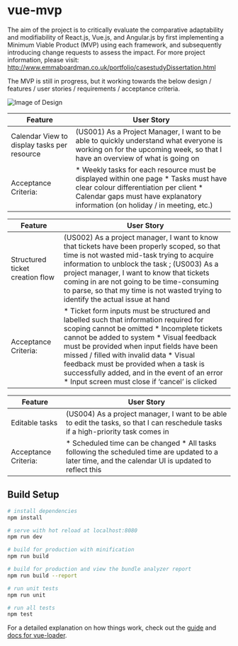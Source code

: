 # vue-mvp

The aim of the project is to critically evaluate the comparative adaptability and modifiability of React.js, Vue.js, and Angular.js by first implementing a Minimum Viable Product (MVP) using each framework, and subsequently introducing change requests to assess the impact. For more project information, please visit: http://www.emmaboardman.co.uk/portfolio/casestudyDissertation.html 

The MVP is still in progress, but it working towards the below design / features / user stories / requirements / acceptance criteria. 

![Image of Design](http://www.emmaboardman.co.uk/portfolio/img/diss-mobile.png)

| Feature | User Story |
| ------------- | ------------- |
| Calendar View to display tasks per resource| (US001) As a Project Manager, I want to be able to quickly understand what everyone is working on for the upcoming week, so that I have an overview of what is going on|
| Acceptance Criteria:| * Weekly tasks for each resource must be displayed within one page *  Tasks must have clear colour differentiation per client * Calendar gaps must have explanatory information (on holiday / in meeting, etc.) |

| Feature | User Story |
| ------------- | ------------- |
| Structured ticket creation flow | (US002) As a project manager, I want to know that tickets have been properly scoped, so that time is not wasted mid-task trying to acquire information to unblock the task ; (US003) As a project manager, I want to know that tickets coming in are not going to be time-consuming to parse, so that my time is not wasted trying to identify the actual issue at hand  |
| Acceptance Criteria:| * Ticket form inputs must be structured and labelled such that information required for scoping cannot be omitted * Incomplete tickets cannot be added to system * Visual feedback must be provided when input fields have been missed / filled with invalid data * Visual feedback must be provided when a task is successfully added, and in the event of an error * Input screen must close if ‘cancel’ is clicked |

| Feature | User Story |
| ------------- | ------------- |
| Editable tasks | (US004) As a project manager, I want to be able to edit the tasks, so that I can reschedule tasks if a high-priority task comes in |
| Acceptance Criteria:| * Scheduled time can be changed * All tasks following the scheduled time are updated to a later time, and the calendar UI is updated to reflect this 



## Build Setup

``` bash
# install dependencies
npm install

# serve with hot reload at localhost:8080
npm run dev

# build for production with minification
npm run build

# build for production and view the bundle analyzer report
npm run build --report

# run unit tests
npm run unit

# run all tests
npm test
```

For a detailed explanation on how things work, check out the [guide](http://vuejs-templates.github.io/webpack/) and [docs for vue-loader](http://vuejs.github.io/vue-loader).
